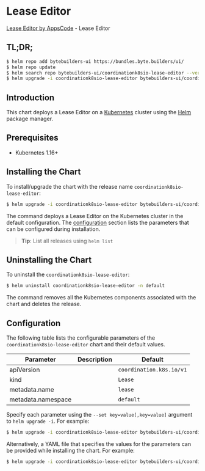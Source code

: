 # Lease Editor

[Lease Editor by AppsCode](https://byte.builders) - Lease Editor

## TL;DR;

```bash
$ helm repo add bytebuilders-ui https://bundles.byte.builders/ui/
$ helm repo update
$ helm search repo bytebuilders-ui/coordinationk8sio-lease-editor --version=v0.4.1
$ helm upgrade -i coordinationk8sio-lease-editor bytebuilders-ui/coordinationk8sio-lease-editor -n default --create-namespace --version=v0.4.1
```

## Introduction

This chart deploys a Lease Editor on a [Kubernetes](http://kubernetes.io) cluster using the [Helm](https://helm.sh) package manager.

## Prerequisites

- Kubernetes 1.16+

## Installing the Chart

To install/upgrade the chart with the release name `coordinationk8sio-lease-editor`:

```bash
$ helm upgrade -i coordinationk8sio-lease-editor bytebuilders-ui/coordinationk8sio-lease-editor -n default --create-namespace --version=v0.4.1
```

The command deploys a Lease Editor on the Kubernetes cluster in the default configuration. The [configuration](#configuration) section lists the parameters that can be configured during installation.

> **Tip**: List all releases using `helm list`

## Uninstalling the Chart

To uninstall the `coordinationk8sio-lease-editor`:

```bash
$ helm uninstall coordinationk8sio-lease-editor -n default
```

The command removes all the Kubernetes components associated with the chart and deletes the release.

## Configuration

The following table lists the configurable parameters of the `coordinationk8sio-lease-editor` chart and their default values.

|     Parameter      | Description |               Default               |
|--------------------|-------------|-------------------------------------|
| apiVersion         |             | <code>coordination.k8s.io/v1</code> |
| kind               |             | <code>Lease</code>                  |
| metadata.name      |             | <code>lease</code>                  |
| metadata.namespace |             | <code>default</code>                |


Specify each parameter using the `--set key=value[,key=value]` argument to `helm upgrade -i`. For example:

```bash
$ helm upgrade -i coordinationk8sio-lease-editor bytebuilders-ui/coordinationk8sio-lease-editor -n default --create-namespace --version=v0.4.1 --set apiVersion=coordination.k8s.io/v1
```

Alternatively, a YAML file that specifies the values for the parameters can be provided while
installing the chart. For example:

```bash
$ helm upgrade -i coordinationk8sio-lease-editor bytebuilders-ui/coordinationk8sio-lease-editor -n default --create-namespace --version=v0.4.1 --values values.yaml
```
